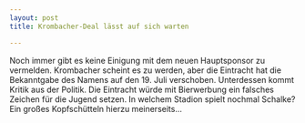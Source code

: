 ```yaml
---
layout: post
title: Krombacher-Deal lässt auf sich warten

---
```


Noch immer gibt es keine Einigung mit dem neuen Hauptsponsor zu vermelden. Krombacher scheint es zu werden, aber die Eintracht hat die Bekanntgabe des Namens auf den 19. Juli verschoben. Unterdessen kommt Kritik aus der Politik. Die Eintracht würde mit Bierwerbung ein falsches Zeichen für die Jugend setzen. In welchem Stadion spielt nochmal Schalke? Ein großes Kopfschütteln hierzu meinerseits...


